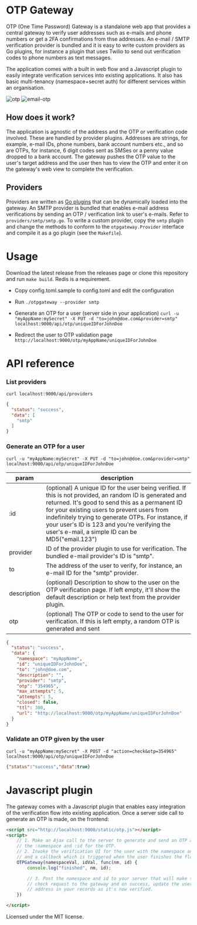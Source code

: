 # OTP Gateway
OTP (One Time Password) Gateway is a standalone web app that provides a central gateway to verify user addresses such as e-mails and phone numbers or get a 2FA confirmations from thse addresses. An e-mail / SMTP verification provider is bundled and it is easy to write custom providers as Go plugins, for instance a plugin that uses Twilio to send out verification codes to phone numbers as text messages.

The application comes with a built in web flow and a Javascript plugin to easily integrate verification services into existing applications. It also has basic multi-tenancy (namespace+secret auth) for different services within an organisation.

![otp](https://user-images.githubusercontent.com/547147/51735115-7d4a5d00-20ac-11e9-8a86-3985665a7820.png)
![email-otp](https://user-images.githubusercontent.com/547147/51734344-407d6680-20aa-11e9-8e8e-03db29d8f900.png)


## How does it work?
The application is agnostic of the address and the OTP or verification code involved. These are handled by provider plugins. Addresses are strings, for example, e-mail IDs, phone numbers, bank account numbers etc., and so are OTPs, for instance, 6 digit codes sent as SMSes or a penny value dropped to a bank account. The gateway pushes the OTP value to the user's target address and the user then has to view the OTP and enter it on the gateway's web view to complete the verification.

## Providers
Providers are written as [Go plugins](https://golang.org/pkg/plugin/) that can be dynamically loaded into the gateway. An SMTP provider is bundled that enables e-mail address verifications by sending an OTP / verification link to user's e-mails. Refer to `providers/smtp/smtp.go`. To write a custom provider, copy the `smtp` plugin and change the methods to conform to the `otpgateway.Provider` interface and compile it as a go plugin (see the `Makefile`).

# Usage
Download the latest release from the releases page or clone this repository and run `make build`. Redis is a requirement.
- Copy config.toml.sample to config.toml and edit the configuration
- Run `./otpgateway --provider smtp`
 

- Generate an OTP for a user (server side in your application)
  `curl -u "myAppName:mySecret" -X PUT -d "to=john@doe.com&provider=smtp" localhost:9000/api/otp/uniqueIDForJohnDoe`
- Redirect the user to OTP validation page
  `http://localhost:9000/otp/myAppName/uniqueIDForJohnDoe`

# API reference
### List providers
`curl localhost:9000/api/providers`
```json
{
  "status": "success",
  "data": [
    "smtp"
  ]
}
```

### Generate an OTP for a user
```shell
curl -u "myAppName:mySecret" -X PUT -d "to=john@doe.com&provider=smtp" localhost:9000/api/otp/uniqueIDForJohnDoe
```

| param | description |
|------------|----------------------------------------------------------------------------------------------------------------------------------------------------------------------------------------------------------------------------------------------------------------------------------------------------------------------------------------------------------------------|
| :id | (optional) A unique ID for the user being verified. If this is not provided, an random ID is generated and returned. It's good to send this as a permanent ID for your existing users to prevent users from indefinitely trying to generate OTPs. For instance, if your user's ID is 123 and you're verifying the user's e-mail, a simple ID can be MD5("email.123") |
| provider | ID of the provider plugin to use for verification. The bundled e-mail provider's ID is "smtp". |
| to | The address of the user to verify, for instance, an e-mail ID for the "smtp" provider. |
| description | (optional) Description to show to the user on the OTP verification page. If left empty, it'll show the default description or help text from the provider plugin. |
| otp | (optional) The OTP or code to send to the user for verification. If this is left empty, a random OTP is generated and sent |

```json
{
  "status": "success",
  "data": {
    "namespace": "myAppName",
    "id": "uniqueIDForJohnDoe",
    "to": "john@doe.com",
    "description": "",
    "provider": "smtp",
    "otp": "354965",
    "max_attempts": 5,
    "attempts": 5,
    "closed": false,
    "ttl": 300,
    "url": "http://localhost:9000/otp/myAppName/uniqueIDForJohnDoe"
  }
}

```

### Validate an OTP given by the user
`curl -u "myAppName:mySecret" -X POST -d "action=check&otp=354965" localhost:9000/api/otp/uniqueIDForJohnDoe`

```json
{"status":"success","data":true}
```

# Javascript plugin
The gateway comes with a Javascript plugin that enables easy integration of the verification flow into existing application. Once a server side call to generate an OTP is made, on the frontend:

```html
<script src="http://localhost:9000/static/otp.js"></script>
<script>
    // 1. Make an Ajax call to the server to generate and send an OTP and return the
    // the :namespace and :id for the OTP.
    // 2. Invoke the verification UI for the user with the namespace and id values,
    // and a callback which is triggered when the user finishes the flow.
    OTPGateway(namespaceVal, idVal, func(nm, id) {
        console.log("finished", nm, id);

        // 3. Post the namespace and id to your server that will make the
        // check request to the gateway and on success, update the user's
        // address in your records as it's now verified.
    })

</script>
```

Licensed under the MIT license.
